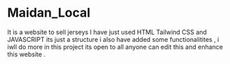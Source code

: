 # Maidan_Local
It is a website to sell jerseys 
I have just used HTML Tailwind CSS and JAVASCRIPT its just a structure i also have added some functionalitites , i iwll do more in this project its open to all anyone can edit this and enhance this website .
